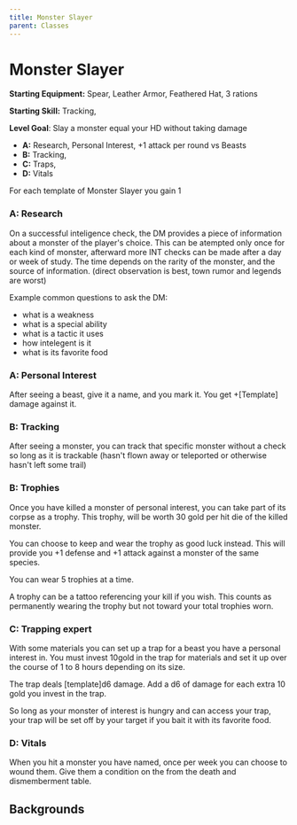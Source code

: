 ```yaml
---
title: Monster Slayer
parent: Classes
---
```


# Monster Slayer

**Starting Equipment:** Spear, Leather Armor, Feathered Hat, 3 rations

**Starting Skill:** Tracking, 

**Level Goal**: Slay a monster equal your HD without taking damage

+ **A:** Research, Personal Interest, +1 attack per round vs Beasts
+ **B:** Tracking, 
+ **C:** Traps, 
+ **D:** Vitals 

For each template of Monster Slayer you gain 1 


### A: Research 

On a successful inteligence check, the DM provides a piece of information about 
a monster of the player's choice. 
This can be atempted only once for each kind of monster, 
afterward more INT checks can be made after a
day or week of study. The time depends on the rarity of the monster, and the
source of information. (direct observation is best, town rumor and legends are
worst)

Example common questions to ask the DM:
- what is a weakness
- what is a special ability
- what is a tactic it uses 
- how intelegent is it
- what is its favorite food 

### A: Personal Interest

After seeing a beast, give it a name, and you mark it. You get +[Template]
damage against it.

### B: Tracking

After seeing a monster, you can track that specific monster without a check so
long as it is trackable (hasn't flown away or teleported or otherwise hasn't
left some trail) 

### B: Trophies 

Once you have killed a monster of personal interest, you can take part of 
its corpse as a trophy. This trophy, will be worth 30 gold per hit die of the
killed monster. 

You can choose to keep and wear the trophy as good luck instead. This will
provide you +1 defense and +1 attack against a monster of the same species. 

You can wear 5 trophies at a time. 

A trophy can be a tattoo referencing your kill if you wish. This
counts as permanently wearing the trophy but not toward your total trophies
worn. 


### C: Trapping expert

With some materials you can set up a trap for a beast you have a personal
interest in. You must invest 10gold in the trap for materials and set it up
over the course of 1 to 8 hours depending on its size. 

The trap deals [template]d6 damage. Add a d6 of damage for each extra 10 gold
you invest in the trap.

So long as your monster of interest is hungry and can access your trap,
your trap will be set off by your target if you bait it with its favorite food. 


### D: Vitals

When you hit a monster you have named, once per week you can choose to wound
them. Give them a condition on the from the death and dismemberment table. 

## Backgrounds 

